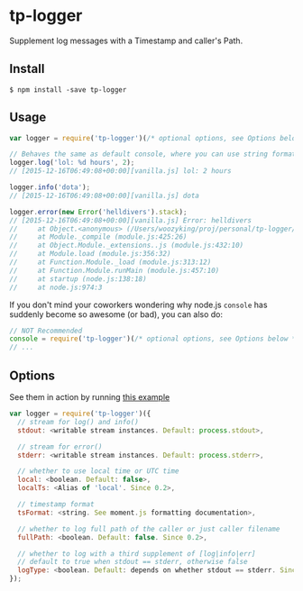 # tp-logger

Supplement log messages with a Timestamp and caller's Path.

## Install

`$ npm install -save tp-logger`

## Usage

```javascript
var logger = require('tp-logger')(/* optional options, see Options below */);

// Behaves the same as default console, where you can use string formatting
logger.log('lol: %d hours', 2);
// [2015-12-16T06:49:08+00:00][vanilla.js] lol: 2 hours

logger.info('dota');
// [2015-12-16T06:49:08+00:00][vanilla.js] dota

logger.error(new Error('helldivers').stack);
// [2015-12-16T06:49:08+00:00][vanilla.js] Error: helldivers
//     at Object.<anonymous> (/Users/woozyking/proj/personal/tp-logger/examples/vanilla.js:9:14)
//     at Module._compile (module.js:425:26)
//     at Object.Module._extensions..js (module.js:432:10)
//     at Module.load (module.js:356:32)
//     at Function.Module._load (module.js:313:12)
//     at Function.Module.runMain (module.js:457:10)
//     at startup (node.js:138:18)
//     at node.js:974:3
```

If you don't mind your coworkers wondering why node.js `console` has suddenly become so awesome (or bad), you can also do:

```javascript
// NOT Recommended
console = require('tp-logger')(/* optional options, see Options below */);
// ...
```

## Options

See them in action by running [this example](examples/options.js)

```javascript
var logger = require('tp-logger')({
  // stream for log() and info()
  stdout: <writable stream instances. Default: process.stdout>,

  // stream for error()
  stderr: <writable stream instances. Default: process.stderr>,

  // whether to use local time or UTC time
  local: <boolean. Default: false>,
  localTs: <Alias of 'local'. Since 0.2>,

  // timestamp format
  tsFormat: <string. See moment.js formatting documentation>,

  // whether to log full path of the caller or just caller filename
  fullPath: <boolean. Default: false. Since 0.2>,

  // whether to log with a third supplement of [log|info|err]
  // default to true when stdout == stderr, otherwise false
  logType: <boolean. Default: depends on whether stdout == stderr. Since 0.2>
});
```
